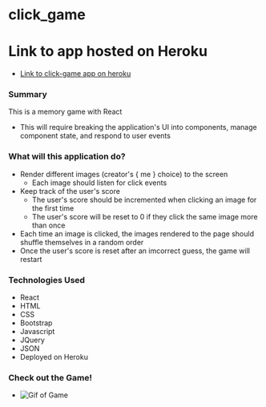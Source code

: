 # click_game

# Link to app hosted on Heroku
- [Link to click-game app on heroku](https://afternoon-gorge-13980.herokuapp.com)

### Summary
This is a memory game with React
- This will require breaking the application's UI into components, manage component state, and respond to user events

### What will this application do?
- Render different images (creator's { me } choice) to the screen
  - Each image should listen for click events
- Keep track of the user's score
  - The user's score should be incremented when clicking an image for the first time
  - The user's score will be reset to 0 if they click the same image more than once
- Each time an image is clicked, the images rendered to the page should shuffle themselves in a random order
- Once the user's score is reset after an imcorrect guess, the game will restart

### Technologies Used
- React
- HTML 
- CSS
- Bootstrap
- Javascript
- JQuery
- JSON
- Deployed on Heroku

### Check out the Game!
- ![Gif of Game](https://media.giphy.com/media/2ysoov1oiepCiq9rz0/giphy.gif)